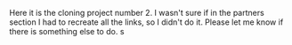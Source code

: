 Here it is the cloning project number 2. I wasn't sure if in the partners section I had to recreate all the links, so I didn't do it. Please let me know if there is something else to do. s